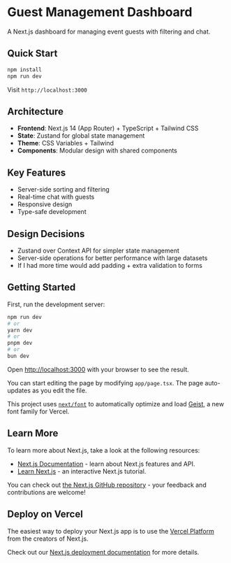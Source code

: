# Guest Management Dashboard

A Next.js dashboard for managing event guests with filtering and chat.

## Quick Start

```bash
npm install
npm run dev
```

Visit `http://localhost:3000`

## Architecture

- **Frontend**: Next.js 14 (App Router) + TypeScript + Tailwind CSS
- **State**: Zustand for global state management
- **Theme**: CSS Variables + Tailwind
- **Components**: Modular design with shared components

## Key Features

- Server-side sorting and filtering
- Real-time chat with guests
- Responsive design
- Type-safe development

## Design Decisions

- Zustand over Context API for simpler state management
- Server-side operations for better performance with large datasets
- If I had more time would add padding + extra validation to forms

## Getting Started

First, run the development server:

```bash
npm run dev
# or
yarn dev
# or
pnpm dev
# or
bun dev
```

Open [http://localhost:3000](http://localhost:3000) with your browser to see the result.

You can start editing the page by modifying `app/page.tsx`. The page auto-updates as you edit the file.

This project uses [`next/font`](https://nextjs.org/docs/app/building-your-application/optimizing/fonts) to automatically optimize and load [Geist](https://vercel.com/font), a new font family for Vercel.

## Learn More

To learn more about Next.js, take a look at the following resources:

- [Next.js Documentation](https://nextjs.org/docs) - learn about Next.js features and API.
- [Learn Next.js](https://nextjs.org/learn) - an interactive Next.js tutorial.

You can check out [the Next.js GitHub repository](https://github.com/vercel/next.js) - your feedback and contributions are welcome!

## Deploy on Vercel

The easiest way to deploy your Next.js app is to use the [Vercel Platform](https://vercel.com/new?utm_medium=default-template&filter=next.js&utm_source=create-next-app&utm_campaign=create-next-app-readme) from the creators of Next.js.

Check out our [Next.js deployment documentation](https://nextjs.org/docs/app/building-your-application/deploying) for more details.
